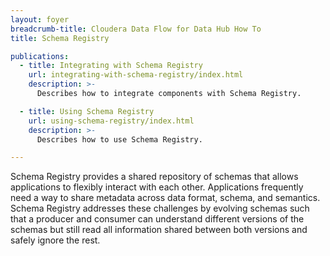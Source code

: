 ```yaml
---
layout: foyer
breadcrumb-title: Cloudera Data Flow for Data Hub How To
title: Schema Registry

publications:
  - title: Integrating with Schema Registry
    url: integrating-with-schema-registry/index.html
    description: >-
      Describes how to integrate components with Schema Registry.

  - title: Using Schema Registry
    url: using-schema-registry/index.html
    description: >-
      Describes how to use Schema Registry.

---
```


Schema Registry provides a shared repository of schemas that allows applications to flexibly interact with each other. Applications frequently need a way to share metadata across data format, schema, and semantics. Schema Registry addresses these challenges by evolving schemas such that a producer and consumer can understand different versions of the schemas but still read all information shared between both versions and safely ignore the rest. 
